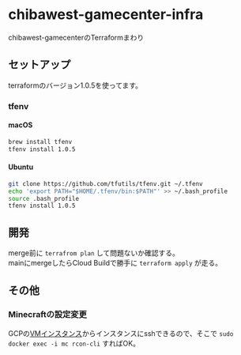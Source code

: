 # chibawest-gamecenter-infra

chibawest-gamecenterのTerraformまわり

## セットアップ

terraformのバージョン1.0.5を使ってます。

### tfenv

#### macOS

```bash
brew install tfenv
tfenv install 1.0.5
```

#### Ubuntu

```bash
git clone https://github.com/tfutils/tfenv.git ~/.tfenv
echo 'export PATH="$HOME/.tfenv/bin:$PATH"' >> ~/.bash_profile
source .bash_profile
tfenv install 1.0.5
```

## 開発

merge前に `terrafrom plan` して問題ないか確認する。  
mainにmergeしたらCloud Buildで勝手に `terraform apply` が走る。

## その他

### Minecraftの設定変更

GCPの[VMインスタンス](https://console.cloud.google.com/compute/instances?project=chibawest-gamecenter)からインスタンスにsshできるので、そこで `sudo docker exec -i mc rcon-cli` すればOK。
